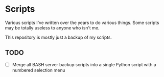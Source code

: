 # Scripts
Various scripts I've written over the years to do various things.
Some scripts may be totally useless to anyone who isn't me.

This repository is mostly just a backup of my scripts.
 
## TODO
- [ ] Merge all BASH server backup scripts into a single Python script with a numbered selection menu
